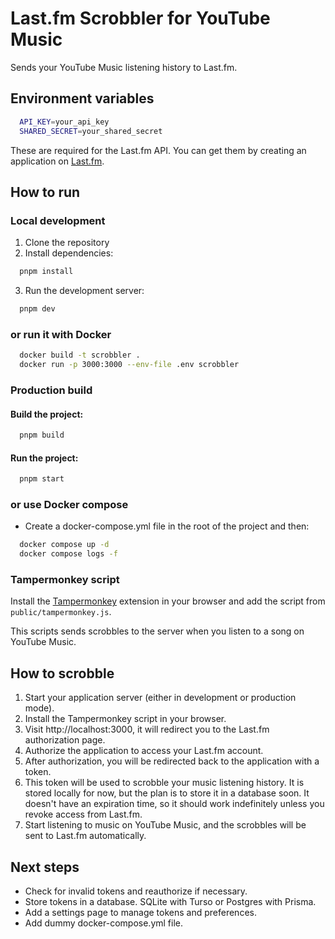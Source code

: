 # Last.fm Scrobbler for YouTube Music

Sends your YouTube Music listening history to Last.fm.

## Environment variables

```bash
  API_KEY=your_api_key
  SHARED_SECRET=your_shared_secret
```

These are required for the Last.fm API. You can get them by creating an application on [Last.fm](https://www.last.fm/api/account/create).

## How to run

### Local development

1. Clone the repository
2. Install dependencies:

```bash
  pnpm install
```

3. Run the development server:

```bash
  pnpm dev
```

### or run it with Docker

```bash
  docker build -t scrobbler .
  docker run -p 3000:3000 --env-file .env scrobbler
```

### Production build

#### Build the project:

```bash
  pnpm build
```

#### Run the project:

```bash
  pnpm start
```

### or use Docker compose

- Create a docker-compose.yml file in the root of the project and then:

```bash
  docker compose up -d
  docker compose logs -f
```

### Tampermonkey script

Install the [Tampermonkey](https://www.tampermonkey.net/) extension in your browser and add the script from `public/tampermonkey.js`.

This scripts sends scrobbles to the server when you listen to a song on YouTube Music.

## How to scrobble

1. Start your application server (either in development or production mode).
2. Install the Tampermonkey script in your browser.
3. Visit http://localhost:3000, it will redirect you to the Last.fm authorization page.
4. Authorize the application to access your Last.fm account.
5. After authorization, you will be redirected back to the application with a token.
6. This token will be used to scrobble your music listening history. It is stored locally for now, but the plan is to store it in a database soon. It doesn't have an expiration time, so it should work indefinitely unless you revoke access from Last.fm.
7. Start listening to music on YouTube Music, and the scrobbles will be sent to Last.fm automatically.

## Next steps

- Check for invalid tokens and reauthorize if necessary.
- Store tokens in a database. SQLite with Turso or Postgres with Prisma.
- Add a settings page to manage tokens and preferences.
- Add dummy docker-compose.yml file.
